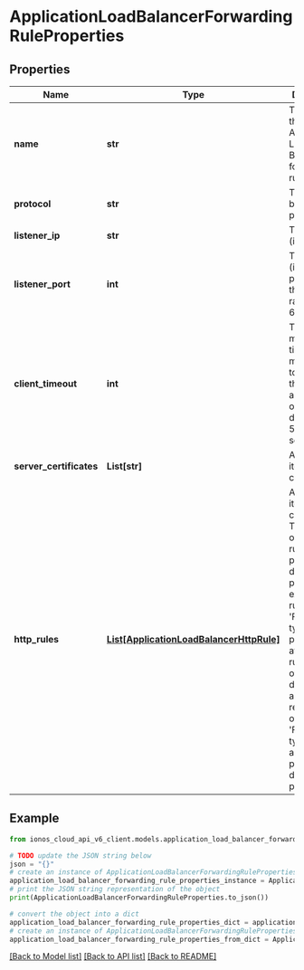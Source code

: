 # ApplicationLoadBalancerForwardingRuleProperties


## Properties

Name | Type | Description | Notes
------------ | ------------- | ------------- | -------------
**name** | **str** | The name of the Application Load Balancer forwarding rule. | 
**protocol** | **str** | The balancing protocol. | 
**listener_ip** | **str** | The listening (inbound) IP. | 
**listener_port** | **int** | The listening (inbound) port number; the valid range is 1 to 65535. | 
**client_timeout** | **int** | The maximum time in milliseconds to wait for the client to acknowledge or send data; default is 50,000 (50 seconds). | [optional] 
**server_certificates** | **List[str]** | Array of items in the collection. | [optional] 
**http_rules** | [**List[ApplicationLoadBalancerHttpRule]**](ApplicationLoadBalancerHttpRule.md) | An array of items in the collection. The original order of rules is preserved during processing, except that rules of the &#39;FORWARD&#39; type are processed after the rules with other defined actions. The relative order of the &#39;FORWARD&#39; type rules is also preserved during the processing. | [optional] 

## Example

```python
from ionos_cloud_api_v6_client.models.application_load_balancer_forwarding_rule_properties import ApplicationLoadBalancerForwardingRuleProperties

# TODO update the JSON string below
json = "{}"
# create an instance of ApplicationLoadBalancerForwardingRuleProperties from a JSON string
application_load_balancer_forwarding_rule_properties_instance = ApplicationLoadBalancerForwardingRuleProperties.from_json(json)
# print the JSON string representation of the object
print(ApplicationLoadBalancerForwardingRuleProperties.to_json())

# convert the object into a dict
application_load_balancer_forwarding_rule_properties_dict = application_load_balancer_forwarding_rule_properties_instance.to_dict()
# create an instance of ApplicationLoadBalancerForwardingRuleProperties from a dict
application_load_balancer_forwarding_rule_properties_from_dict = ApplicationLoadBalancerForwardingRuleProperties.from_dict(application_load_balancer_forwarding_rule_properties_dict)
```
[[Back to Model list]](../README.md#documentation-for-models) [[Back to API list]](../README.md#documentation-for-api-endpoints) [[Back to README]](../README.md)


